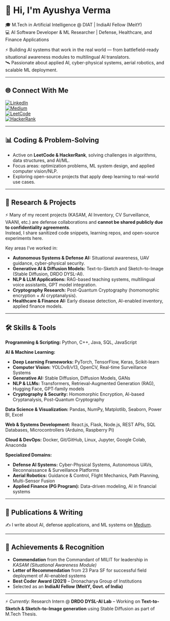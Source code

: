 # 👋 Hi, I'm Ayushya Verma  

🎓 M.Tech in Artificial Intelligence @ DIAT | IndiaAI Fellow (MeitY)  
💻 AI Software Developer & ML Researcher | Defense, Healthcare, and Finance Applications  

⚡ Building AI systems that work in the real world — from battlefield-ready situational awareness modules to multilingual AI translators.  
🛰️ Passionate about applied AI, cyber-physical systems, aerial robotics, and scalable ML deployment.  

---

## 🌐 Connect With Me  
[![LinkedIn](https://img.shields.io/badge/LinkedIn-blue?style=flat&logo=linkedin)](https://linkedin.com/in/aayushya-verma-328729194)  
[![Medium](https://img.shields.io/badge/Medium-black?style=flat&logo=medium)](your-medium-link)  
[![LeetCode](https://img.shields.io/badge/LeetCode-orange?style=flat&logo=leetcode)](your-leetcode-link)  
[![HackerRank](https://img.shields.io/badge/HackerRank-brightgreen?style=flat&logo=hackerrank)](your-hackerrank-link)  

---

## 📊 Coding & Problem-Solving  
- Active on **LeetCode & HackerRank**, solving challenges in algorithms, data structures, and AI/ML.  
- Focus areas: optimization problems, ML system design, and applied computer vision/NLP.  
- Exploring open-source projects that apply deep learning to real-world use cases.  

---

## 🧪 Research & Projects  
⚡ Many of my recent projects (KASAM, AI Inventory, CV Surveillance, VAANI, etc.) are defense collaborations and **cannot be shared publicly due to confidentiality agreements**.  
Instead, I share sanitized code snippets, learning repos, and open-source experiments here.  

Key areas I’ve worked in:  
- **Autonomous Systems & Defense AI:** Situational awareness, UAV guidance, cyber-physical security.  
- **Generative AI & Diffusion Models:** Text-to-Sketch and Sketch-to-Image (Stable Diffusion, DRDO DYSL-AI).  
- **NLP & LLM Applications:** RAG-based teaching systems, multilingual voice assistants, GPT model integration.  
- **Cryptography Research:** Post-Quantum Cryptography (homomorphic encryption + AI cryptanalysis).  
- **Healthcare & Finance AI:** Early disease detection, AI-enabled inventory, applied finance models.  

---

## 🛠️ Skills & Tools  

**Programming & Scripting:** Python, C++, Java, SQL, JavaScript  

**AI & Machine Learning:**  
- **Deep Learning Frameworks:** PyTorch, TensorFlow, Keras, Scikit-learn  
- **Computer Vision:** YOLOv8/v13, OpenCV, Real-time Surveillance Systems  
- **Generative AI:** Stable Diffusion, Diffusion Models, GANs  
- **NLP & LLMs:** Transformers, Retrieval-Augmented Generation (RAG), Hugging Face, GPT-family models  
- **Cryptography & Security:** Homomorphic Encryption, AI-based Cryptanalysis, Post-Quantum Cryptography  

**Data Science & Visualization:** Pandas, NumPy, Matplotlib, Seaborn, Power BI, Excel  

**Web & Systems Development:** React.js, Flask, Node.js, REST APIs, SQL Databases, Microcontrollers (Arduino, Raspberry Pi)  

**Cloud & DevOps:** Docker, Git/GitHub, Linux, Jupyter, Google Colab, Anaconda  

**Specialized Domains:**  
- **Defense AI Systems:** Cyber-Physical Systems, Autonomous UAVs, Reconnaissance & Surveillance Platforms  
- **Aerial Robotics:** Guidance & Control, Flight Mechanics, Path Planning, Multi-Sensor Fusion  
- **Applied Finance (PG Program):** Data-driven modeling, AI in financial systems  

---

## 📖 Publications & Writing  
✍️ I write about AI, defense applications, and ML systems on [Medium](your-medium-link).  

---

## 🏅 Achievements & Recognition  
- **Commendation** from the Commandant of MILIT for leadership in *KASAM (Situational Awareness Module)*  
- **Letter of Recommendation** from 23 Para SF for successful field deployment of AI-enabled systems  
- **Best Coder Award (2021)** – Dronacharya Group of Institutions  
- Selected as an **IndiaAI Fellow (MeitY, Govt. of India)**  

---

⚡ *Currently:* Research Intern @ **DRDO DYSL-AI Lab** – Working on **Text-to-Sketch & Sketch-to-Image generation** using Stable Diffusion as part of M.Tech Thesis.  

